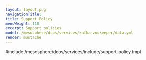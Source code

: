 ```yaml
---
layout: layout.pug
navigationTitle:
title: Support Policy
menuWeight: 110
excerpt: Support policies
model: /mesosphere/dcos/services/kafka-zookeeper/data.yml
render: mustache
---
```


#include /mesosphere/dcos/services/include/support-policy.tmpl
